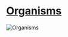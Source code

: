 # [Organisms](http://atomicdesign.bradfrost.com/chapter-2/#organisms)

![Organisms](http://atomicdesign.bradfrost.com/images/content/atomic-design-organisms.png)
